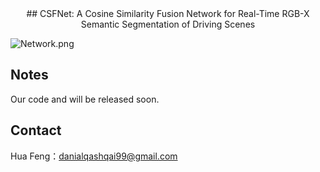 <div align="center"> 
## CSFNet: A Cosine Similarity Fusion Network for Real-Time RGB-X Semantic Segmentation of Driving Scenes
</div>

![Network.png](https://github.com/Danial-Qashqai/CSFNet/blob/main/figures/Network.png)

## Notes

Our code and will be released soon.


## Contact

Hua Feng：danialqashqai99@gmail.com
